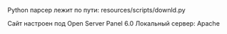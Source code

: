 Python парсер лежит по пути: resources/scripts/downld.py

Сайт настроен под Open Server Panel 6.0
Локальный сервер: Apache
